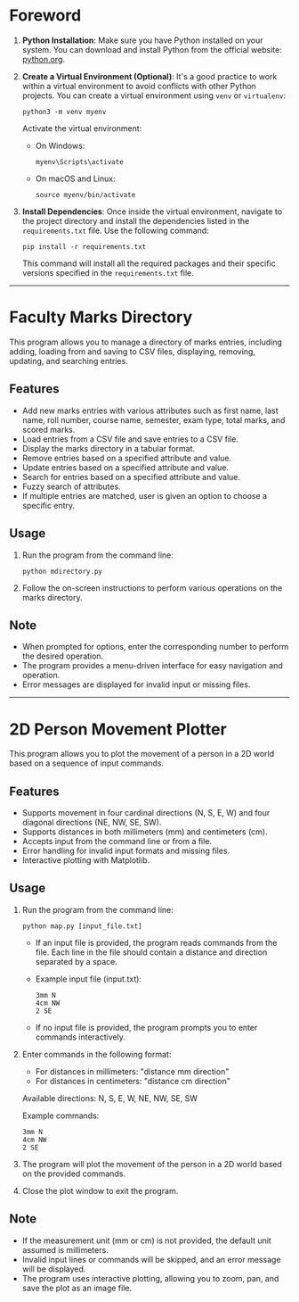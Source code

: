 # Foreword

1. **Python Installation**: Make sure you have Python installed on your system. You can download and install Python from the official website: [python.org](https://www.python.org/).

2. **Create a Virtual Environment (Optional)**: It's a good practice to work within a virtual environment to avoid conflicts with other Python projects. You can create a virtual environment using `venv` or `virtualenv`:

   ```
   python3 -m venv myenv
   ```

   Activate the virtual environment:

   - On Windows:

     ```
     myenv\Scripts\activate
     ```

   - On macOS and Linux:

     ```
     source myenv/bin/activate
     ```

3. **Install Dependencies**: Once inside the virtual environment, navigate to the project directory and install the dependencies listed in the `requirements.txt` file. Use the following command:

   ```
   pip install -r requirements.txt
   ```

   This command will install all the required packages and their specific versions specified in the `requirements.txt` file.

---

# Faculty Marks Directory

This program allows you to manage a directory of marks entries, including adding, loading from and saving to CSV files, displaying, removing, updating, and searching entries.

## Features

- Add new marks entries with various attributes such as first name, last name, roll number, course name, semester, exam type, total marks, and scored marks.
- Load entries from a CSV file and save entries to a CSV file.
- Display the marks directory in a tabular format.
- Remove entries based on a specified attribute and value.
- Update entries based on a specified attribute and value.
- Search for entries based on a specified attribute and value.
- Fuzzy search of attributes.
- If multiple entries are matched, user is given an option to choose a specific entry.

## Usage

1. Run the program from the command line:

   ```
   python mdirectory.py
   ```

2. Follow the on-screen instructions to perform various operations on the marks directory.

## Note

- When prompted for options, enter the corresponding number to perform the desired operation.
- The program provides a menu-driven interface for easy navigation and operation.
- Error messages are displayed for invalid input or missing files.

---

# 2D Person Movement Plotter

This program allows you to plot the movement of a person in a 2D world based on a sequence of input commands.

## Features

- Supports movement in four cardinal directions (N, S, E, W) and four diagonal directions (NE, NW, SE, SW).
- Supports distances in both millimeters (mm) and centimeters (cm).
- Accepts input from the command line or from a file.
- Error handling for invalid input formats and missing files.
- Interactive plotting with Matplotlib.

## Usage

1. Run the program from the command line:

   ```
   python map.py [input_file.txt]
   ```

   - If an input file is provided, the program reads commands from the file. Each line in the file should contain a distance and direction separated by a space.

   - Example input file (input.txt):

     ```
     3mm N
     4cm NW
     2 SE
     ```

   - If no input file is provided, the program prompts you to enter commands interactively.

2. Enter commands in the following format:

   - For distances in millimeters: "distance mm direction"
   - For distances in centimeters: "distance cm direction"

   Available directions: N, S, E, W, NE, NW, SE, SW

   Example commands:

   ```
   3mm N
   4cm NW
   2 SE
   ```

3. The program will plot the movement of the person in a 2D world based on the provided commands.

4. Close the plot window to exit the program.

## Note

- If the measurement unit (mm or cm) is not provided, the default unit assumed is millimeters.
- Invalid input lines or commands will be skipped, and an error message will be displayed.
- The program uses interactive plotting, allowing you to zoom, pan, and save the plot as an image file.

